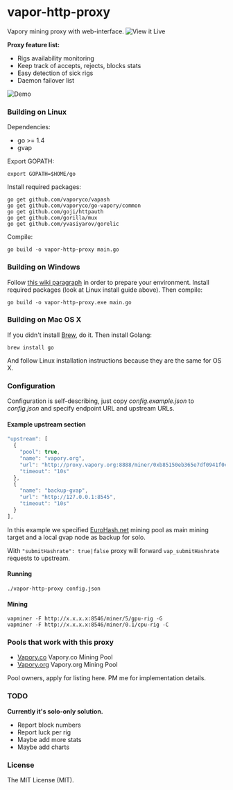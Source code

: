 # vapor-http-proxy

Vapory mining proxy with web-interface.  ![View it Live](https://proxy.vapory.org)

**Proxy feature list:**

* Rigs availability monitoring
* Keep track of accepts, rejects, blocks stats
* Easy detection of sick rigs
* Daemon failover list

![Demo](https://raw.githubusercontent.com/vapory-mining/vapor-http-proxy/master/proxy.png)

### Building on Linux

Dependencies:

  * go >= 1.4
  * gvap

Export GOPATH:

    export GOPATH=$HOME/go

Install required packages:

    go get github.com/vaporyco/vapash
    go get github.com/vaporyco/go-vapory/common
    go get github.com/goji/httpauth
    go get github.com/gorilla/mux
    go get github.com/yvasiyarov/gorelic

Compile:

    go build -o vapor-http-proxy main.go

### Building on Windows

Follow [this wiki paragraph](https://github.com/vaporyco/go-vapory/wiki/Installation-instructions-for-Windows#building-from-source) in order to prepare your environment.
Install required packages (look at Linux install guide above). Then compile:

    go build -o vapor-http-proxy.exe main.go

### Building on Mac OS X

If you didn't install [Brew](http://brew.sh/), do it. Then install Golang:

    brew install go

And follow Linux installation instructions because they are the same for OS X.

### Configuration

Configuration is self-describing, just copy *config.example.json* to *config.json* and specify endpoint URL and upstream URLs.

#### Example upstream section

```javascript
"upstream": [
  {
    "pool": true,
    "name": "vapory.org",
    "url": "http://proxy.vapory.org:8888/miner/0xb85150eb365e7df0941f0cf08235f987ba91506a/proxy",
    "timeout": "10s"
  },
  {
    "name": "backup-gvap",
    "url": "http://127.0.0.1:8545",
    "timeout": "10s"
  }
],
```

In this example we specified [EuroHash.net](https://eurohash.net) mining pool as main mining target and a local gvap node as backup for solo.

With <code>"submitHashrate": true|false</code> proxy will forward <code>vap_submitHashrate</code> requests to upstream.

#### Running

    ./vapor-http-proxy config.json

#### Mining

    vapminer -F http://x.x.x.x:8546/miner/5/gpu-rig -G
    vapminer -F http://x.x.x.x:8546/miner/0.1/cpu-rig -C

### Pools that work with this proxy

* [Vapory.co](https://pool.vapory.co) Vapory.co Mining Pool
* [Vapory.org](https://pool.vapory.org) Vapory.org Mining Pool

Pool owners, apply for listing here. PM me for implementation details.

### TODO

**Currently it's solo-only solution.**

* Report block numbers
* Report luck per rig
* Maybe add more stats
* Maybe add charts


### License

The MIT License (MIT).

